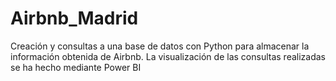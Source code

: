 # Airbnb_Madrid
Creación y consultas a una base de datos con Python para almacenar la información obtenida de Airbnb. La visualización de las consultas realizadas se ha hecho mediante Power BI

